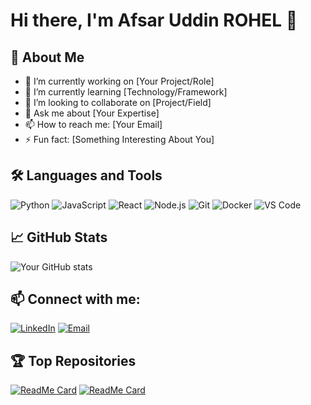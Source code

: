 # Hi there, I'm Afsar Uddin ROHEL 👋

## 🚀 About Me
- 🔭 I’m currently working on [Your Project/Role]
- 🌱 I’m currently learning [Technology/Framework]
- 👯 I’m looking to collaborate on [Project/Field]
- 💬 Ask me about [Your Expertise]
- 📫 How to reach me: [Your Email]
- ⚡ Fun fact: [Something Interesting About You]

## 🛠️ Languages and Tools
![Python](https://img.shields.io/badge/-Python-333333?style=flat&logo=python) 
![JavaScript](https://img.shields.io/badge/-JavaScript-333333?style=flat&logo=javascript) 
![React](https://img.shields.io/badge/-React-333333?style=flat&logo=react) 
![Node.js](https://img.shields.io/badge/-Node.js-333333?style=flat&logo=node.js) 
![Git](https://img.shields.io/badge/-Git-333333?style=flat&logo=git) 
![Docker](https://img.shields.io/badge/-Docker-333333?style=flat&logo=docker) 
![VS Code](https://img.shields.io/badge/-VS_Code-333333?style=flat&logo=visual-studio-code)

## 📈 GitHub Stats
![Your GitHub stats](https://github-readme-stats.vercel.app/api?username=AfsarUddinRohel&show_icons=true&theme=radical)

## 📫 Connect with me:
[![LinkedIn](https://img.shields.io/badge/-LinkedIn-0077B5?style=flat&logo=linkedin)](https://www.linkedin.com/in/AfsarUddinRohel)
[![Email](https://img.shields.io/badge/-Email-D14836?style=flat&logo=gmail)](mailto:youremail@gmail.com)

## 🏆 Top Repositories
[![ReadMe Card](https://github-readme-stats.vercel.app/api/pin/?username=AfsarUddinRohel&repo=repositoryname&theme=radical)](https://github.com/AfsarUddinRohel/Emcee-Mgmt)
[![ReadMe Card](https://github-readme-stats.vercel.app/api/pin/?username=AfsarUddinRohel&repo=repositoryname&theme=radical)](https://github.com/AfsarUddinRohel/Emcee-Mgmt)
